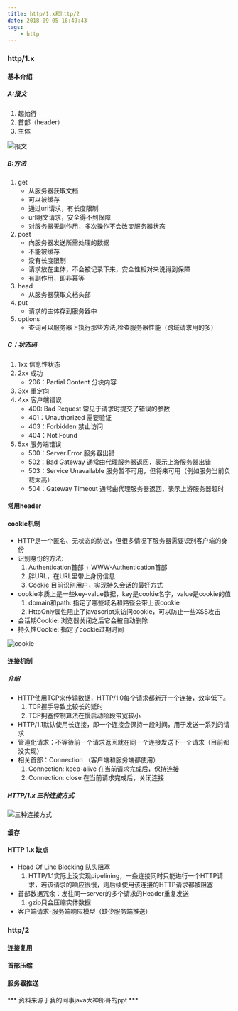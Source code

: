```yaml
---
title: http/1.x和http/2
date: 2018-09-05 16:49:43
tags:
    - http
---
```

### http/1.x

#### 基本介绍

##### A:报文
  1. 起始⾏ 
  2. ⾸部（header）
  3. 主体

![报文](/blog/img/http_content.png)  

##### B:方法
  1. get 
     * 从服务器获取文档
     * 可以被缓存
     * 通过url请求，有长度限制
     * url明文请求，安全得不到保障
     * 对服务器无副作用，多次操作不会改变服务器状态
  2. post
     * 向服务器发送所需处理的数据
     * 不能被缓存
     * 没有长度限制
     * 请求放在主体，不会被记录下来，安全性相对来说得到保障
     * 有副作用，即非幂等
  3. head
     * 从服务器获取文档头部
  4. put
     * 请求的主体存到服务器中
  5. options
     * 查词可以服务器上执行那些方法,检查服务器性能（跨域请求用的多）

##### C：状态码
  1. 1xx 信息性状态
  2. 2xx 成功
     * 206：Partial Content 分块内容
  3. 3xx 重定向
  4. 4xx 客户端错误
     * 400: Bad Request 常⻅于请求时提交了错误的参数
     * 401：Unauthorized 需要验证
     * 403：Forbidden 禁⽌访问
     * 404：Not Found
  5. 5xx 服务端错误
     * 500：Server Error 服务器出错
     * 502：Bad Gateway 通常由代理服务器返回，表示上游服务器出错
     * 503：Service Unavailable 服务暂不可⽤，但将来可⽤（例如服务当前负载太⾼） 
     * 504：Gateway Timeout 通常由代理服务器返回，表示上游服务器超时


#### 常用header
  
#### cookie机制
* HTTP是⼀个匿名、⽆状态的协议，但很多情况下服务器需要识别客户端的身份
* 识别身份的⽅法:
  1. Authentication⾸部 + WWW-Authentication⾸部
  2. 胖URL，在URL⾥带上身份信息
  3. Cookie ⽬前识别⽤户，实现持久会话的最好⽅式
* cookie本质上是⼀些key-value数据，key是cookie名字，value是cookie的值
  1. domain和path: 指定了哪些域名和路径会带上该cookie
  2. HttpOnly属性阻⽌了javascript来访问cookie，可以防⽌⼀些XSS攻击
* 会话期Cookie: 浏览器关闭之后它会被⾃动删除
* 持久性Cookie: 指定了cookie过期时间

![cookie](/blog/img/http_cookie.png) 

#### 连接机制
##### 介绍
* HTTP使⽤TCP来传输数据，HTTP/1.0每个请求都新开⼀个连接，效率低下。
  1. TCP握⼿导致⽐较⻓的延时
  2. TCP拥塞控制算法在慢启动阶段带宽较⼩
* HTTP/1.1默认使⽤⻓连接，即⼀个连接会保持⼀段时间，⽤于发送⼀系列的请求
* 管道化请求：不等待前⼀个请求返回就在同⼀个连接发送下⼀个请求（⽬前都没实现）
* 相关⾸部：Connection （客户端和服务端都使⽤）
  1. Connection: keep-alive 在当前请求完成后，保持连接
  2. Connection: close 在当前请求完成后，关闭连接

##### HTTP/1.x 三种连接⽅式
![三种连接⽅式](/blog/img/http_live.png) 

#### 缓存

#### HTTP 1.x 缺点
* Head Of Line Blocking 队头阻塞
  1. HTTP/1.1实际上没实现pipelining，⼀条连接同时只能进⾏⼀个HTTP请求，若该请求的响应很慢，则后续使⽤该连接的HTTP请求都被阻塞
* ⾸部数据冗余：发往同⼀server的多个请求的Header重复发送
  1. gzip只会压缩实体数据
* 客户端请求-服务端响应模型（缺少服务端推送）  

### http/2

#### 连接复用
#### 首部压缩
#### 服务器推送



*** 资料来源于我的同事java大神郎哥的ppt ***